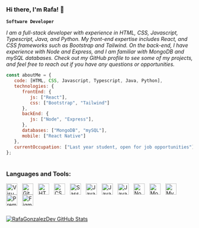 ### Hi there, I'm Rafa! 👋

**`Software Developer`**

<p><em>I am a full-stack developer with experience in HTML, CSS, Javascript, Typescript, Java, and Python. My front-end expertise includes React, and CSS frameworks such as Bootstrap and Tailwind. On the back-end, I have experience with Node and Express, and I am familiar with MongoDB and mySQL databases. Check out my GitHub profile to see some of my projects, and feel free to reach out if you have any questions or opportunities.</em></p>

```javascript
const aboutMe = {
   code: [HTML, CSS, Javascript, Typescript, Java, Python],
   technologies: {
      frontEnd: {
         js: ["React"],
         css: ["Bootstrap", "Tailwind"]
      },
      backEnd: {
         js: ["Node", "Express"],
      },
      databases: ["MongoDB", "mySQL"],
      mobile: ["React Native"]
   },
   currentOccupation: ["Last year student, open for job opportunities"]
};
```

#

### Languages and Tools:

<img align="left" alt="Visual Studio Code" width="30px" src="https://cdn.jsdelivr.net/gh/devicons/devicon/icons/vscode/vscode-original.svg" style="padding-right:10px;" />
<img align="left" alt="Git" width="30px" src="https://cdn.jsdelivr.net/gh/devicons/devicon/icons/git/git-original.svg" style="padding-right:10px;" />
<img align="left" alt="HTML5" width="30px" src="https://cdn.jsdelivr.net/gh/devicons/devicon/icons/html5/html5-original.svg" style="padding-right:10px;" />
<img align="left" alt="CSS3" width="30px" src="https://cdn.jsdelivr.net/gh/devicons/devicon/icons/css3/css3-original.svg" style="padding-right:10px;" />
<img align="left" alt="Sass" width="30px" src="https://cdn.jsdelivr.net/gh/devicons/devicon/icons/sass/sass-original.svg" style="padding-right:10px;" />
<img align="left" alt="JavaScript" width="30px" src="https://cdn.jsdelivr.net/gh/devicons/devicon/icons/javascript/javascript-original.svg" style="padding-right:10px;" />
<img align="left" alt="Java" width="30px" src="https://cdn.jsdelivr.net/gh/devicons/devicon/icons/java/java-original.svg" style="padding-right:10px;" />
<img align="left" alt="Java" width="30px" src="https://cdn.jsdelivr.net/gh/devicons/devicon/icons/python/python-plain.svg" style="padding-right:10px;" />
<img align="left" alt="Node.js" width="30px" src="https://cdn.jsdelivr.net/gh/devicons/devicon/icons/nodejs/nodejs-original.svg" style="padding-right:10px;" />
<img align="left" alt="MongoDB" width="30px" src="https://cdn.jsdelivr.net/gh/devicons/devicon/icons/mongodb/mongodb-original.svg" style="padding-right:10px;" />
<img align="left" alt="MySQL" width="30px" src="https://cdn.jsdelivr.net/gh/devicons/devicon/icons/mysql/mysql-original.svg" style="padding-right:10px;" />
<img align="left" alt="Premiere" width="30px" src="https://cdn.jsdelivr.net/gh/devicons/devicon/icons/premierepro/premierepro-plain.svg" style="padding-right:10px;" />
<img align="left" alt="Figma" width="30px" src="https://cdn.jsdelivr.net/gh/devicons/devicon/icons/figma/figma-original.svg" style="padding-right:10px;" />

<br>

#

<br>

[![RafaGonzalezDev GitHub Stats](https://github-readme-stats.vercel.app/api?username=rafagonzalezdev&show_icons=true&count_private=true&theme=tokyonight)](https://github.com/rafagonzalezdev)


